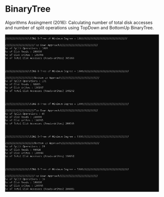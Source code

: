 # BinaryTree
Algorithms Assingment (2016): Calculating number of total disk accesses and number of split operations using TopDown and BottomUp BinaryTree.

![BT Algo](https://github.com/zainsra7/BinaryTree/blob/master/run.PNG)

